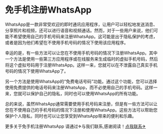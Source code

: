 # 免手机注册WhatsApp

WhatsApp是一款非常受欢迎的即时通讯应用程序，让用户可以轻松地发送消息、分享照片和视频，还可以进行语音和视频通话。然而，对于一些用户来说，他们可能不希望使用自己的手机号码来注册WhatsApp。这可能是出于隐私保护的考虑，或者是因为他们希望在不使用手机号码的情况下使用该应用程序。

幸运的是，有一些方法可以让您在不使用手机号码的情况下注册WhatsApp。其中一个方法是使用一些第三方应用程序或在线服务来生成临时的虚拟手机号码，然后将这个虚拟号码用于注册WhatsApp。这样一来，您就可以在不泄露自己真实手机号码的情况下使用WhatsApp了。

另一个方法是使用WhatsApp的“免费电话号码”功能。通过这个功能，您可以选择使用免费提供的电话号码来注册WhatsApp，而不必使用自己的手机号码。这样一来，您就可以保护自己的隐私，同时也可以使用WhatsApp的所有功能。

总的来说，虽然WhatsApp通常需要使用手机号码来注册，但是有一些方法可以让您在不使用自己的手机号码的情况下注册和使用WhatsApp。这些方法可以帮助您保护个人隐私，同时也可以让您享受到WhatsApp带来的便利和乐趣。

更多关于免手机注册WhatsApp 请通过✈与我们联系,感谢阅读！[点我联系✈](https://wap.G208.com)
